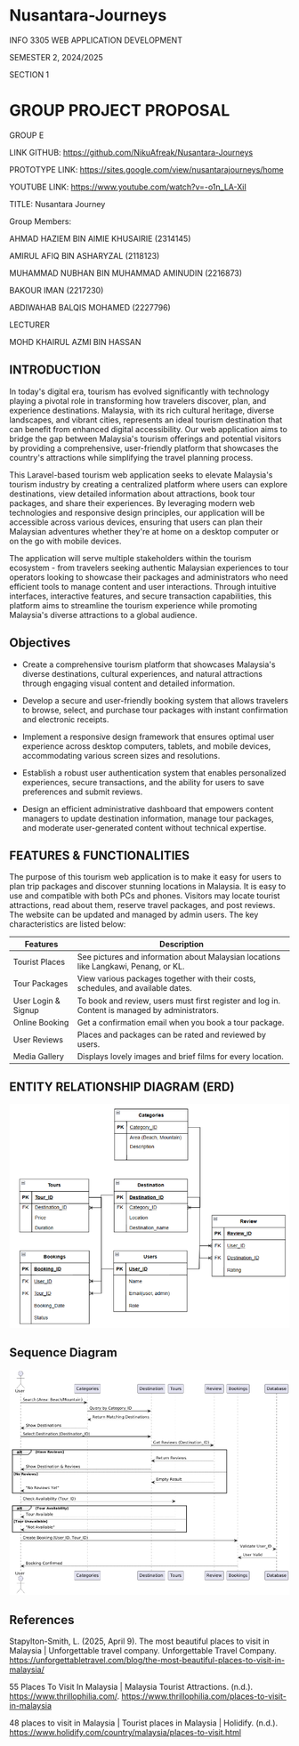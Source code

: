 # Nusantara-Journeys
INFO 3305 WEB APPLICATION DEVELOPMENT

SEMESTER 2, 2024/2025

SECTION 1

# GROUP PROJECT PROPOSAL 

GROUP E

LINK GITHUB: https://github.com/NikuAfreak/Nusantara-Journeys

PROTOTYPE LINK: https://sites.google.com/view/nusantarajourneys/home

YOUTUBE LINK:
https://www.youtube.com/watch?v=-o1n_LA-XiI

TITLE: Nusantara Journey

Group Members:

AHMAD HAZIEM BIN AIMIE KHUSAIRIE
(2314145)

AMIRUL AFIQ BIN ASHARYZAL 
(2118123)

MUHAMMAD NUBHAN BIN MUHAMMAD AMINUDIN 
(2216873)

BAKOUR IMAN 
(2217230)

ABDIWAHAB BALQIS MOHAMED 
(2227796)

LECTURER

MOHD KHAIRUL AZMI BIN HASSAN 

## INTRODUCTION
In today's digital era, tourism has evolved significantly with technology playing a pivotal role in transforming how travelers discover, plan, and experience destinations. Malaysia, with its rich cultural heritage, diverse landscapes, and vibrant cities, represents an ideal tourism destination that can benefit from enhanced digital accessibility. Our web application aims to bridge the gap between Malaysia's tourism offerings and potential visitors by providing a comprehensive, user-friendly platform that showcases the country's attractions while simplifying the travel planning process.

This Laravel-based tourism web application seeks to elevate Malaysia's tourism industry by creating a centralized platform where users can explore destinations, view detailed information about attractions, book tour packages, and share their experiences. By leveraging modern web technologies and responsive design principles, our application will be accessible across various devices, ensuring that users can plan their Malaysian adventures whether they're at home on a desktop computer or on the go with mobile devices.

The application will serve multiple stakeholders within the tourism ecosystem - from travelers seeking authentic Malaysian experiences to tour operators looking to showcase their packages and administrators who need efficient tools to manage content and user interactions. Through intuitive interfaces, interactive features, and secure transaction capabilities, this platform aims to streamline the tourism experience while promoting Malaysia's diverse attractions to a global audience.

## Objectives

- Create a comprehensive tourism platform that showcases Malaysia's diverse destinations, cultural experiences, and natural attractions through engaging visual content and detailed information.

- Develop a secure and user-friendly booking system that allows travelers to browse, select, and purchase tour packages with instant confirmation and electronic receipts.

- Implement a responsive design framework that ensures optimal user experience across desktop computers, tablets, and mobile devices, accommodating various screen sizes and resolutions.

- Establish a robust user authentication system that enables personalized experiences, secure transactions, and the ability for users to save preferences and submit reviews.

- Design an efficient administrative dashboard that empowers content managers to update destination information, manage tour packages, and moderate user-generated content without technical expertise.

## FEATURES & FUNCTIONALITIES

The purpose of this tourism web application is to make it easy for users to plan trip packages and discover stunning locations in Malaysia. It is easy to use and compatible with both PCs and phones. Visitors may locate tourist attractions, read about them, reserve travel packages, and post reviews. The website can be updated and managed by admin users. The key characteristics are listed below:

| Features      | Description |
| ----------- | ----------- |
| Tourist Places      | See pictures and information about Malaysian locations like Langkawi, Penang, or KL.       |
| Tour Packages   | View various packages together with their costs, schedules, and available dates.        |
| User Login & Signup      | To book and review, users must first register and log in. Content is managed by administrators.       |
| Online Booking   | Get a confirmation email when you book a tour package.        |
| User Reviews      | Places and packages can be rated and reviewed by users.       |
| Media Gallery      | Displays lovely images and brief films for every location.       |

## ENTITY RELATIONSHIP DIAGRAM (ERD)

![ERD](/assets/erdnusantara.png "ERD Diagram")

## Sequence Diagram

![sequence](/assets/sequencediagram.png "Sequence Diagram")

## References

Stapylton-Smith, L. (2025, April 9). The most beautiful places to visit in Malaysia | Unforgettable travel company. Unforgettable Travel Company. https://unforgettabletravel.com/blog/the-most-beautiful-places-to-visit-in-malaysia/

55 Places To Visit In Malaysia | Malaysia Tourist Attractions. (n.d.). https://www.thrillophilia.com/. https://www.thrillophilia.com/places-to-visit-in-malaysia

48 places to visit in Malaysia | Tourist places in Malaysia | Holidify. (n.d.). https://www.holidify.com/country/malaysia/places-to-visit.html

